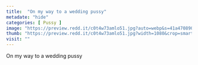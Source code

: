 ```yaml
---
title:  "On my way to a wedding pussy"
metadate: "hide"
categories: [ Pussy ]
image: "https://preview.redd.it/c0t4w73amlo51.jpg?auto=webp&s=41a470890e43262af5b900c42aa7c597f83ebf3a"
thumb: "https://preview.redd.it/c0t4w73amlo51.jpg?width=1080&crop=smart&auto=webp&s=b1b6e7338260c66f37e9acacd9f0cdcb1a3d9630"
visit: ""
---
```

On my way to a wedding pussy
